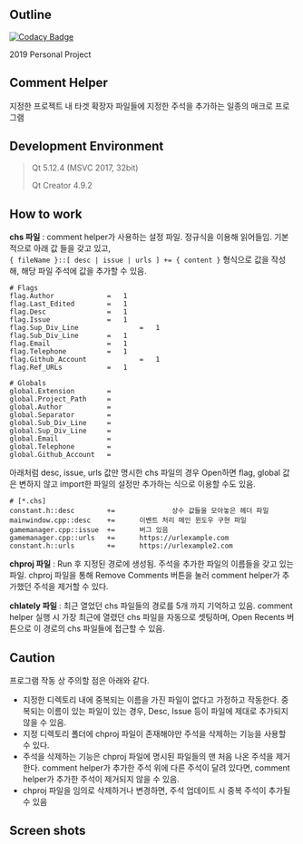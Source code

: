 <h2>Outline</h2>

[![Codacy Badge](https://api.codacy.com/project/badge/Grade/144828b21cf043aa9fc8381b95ec8bae)](https://www.codacy.com?utm_source=github.com&amp;utm_medium=referral&amp;utm_content=jopemachine/CommentHelper&amp;utm_campaign=Badge_Grade)

2019 Personal Project


## Comment Helper

지정한 프로젝트 내 타겟 확장자 파일들에 지정한 주석을 추가하는 일종의 매크로 프로그램



## Development Environment



> Qt 5.12.4 (MSVC 2017, 32bit)
>
> Qt Creator 4.9.2



## How to work

**chs 파일** : comment helper가 사용하는 설정 파일. 정규식을 이용해 읽어들임. 기본적으로 아래 값 들을 갖고 있고,  
`{ fileName }::[ desc | issue | urls ] += { content }` 형식으로 값을 작성해,  해당 파일 주석에 값을 추가할 수 있음.

```
# Flags
flag.Author   			=   1
flag.Last_Edited   		=   1
flag.Desc   			=   1
flag.Issue   			=   1
flag.Sup_Div_Line   	        =   1
flag.Sub_Div_Line  		=   1
flag.Email   			=   1
flag.Telephone   		=   1
flag.Github_Account   	        =   1
flag.Ref_URLs   		=   1

# Globals
global.Extension        =  
global.Project_Path     =  
global.Author           =  
global.Separator        =  
global.Sub_Div_Line     = 
global.Sup_Div_Line     =  
global.Email            =   
global.Telephone        =   
global.Github_Account   =   
```



아래처럼 desc, issue, urls 값만 명시한 chs 파일의 경우 Open하면 flag, global 값은 변하지 않고 import한 파일의 설정만 추가하는 식으로 이용할 수도 있음.



```
# [*.chs]
constant.h::desc       	+=              상수 값들을 모아놓은 헤더 파일
mainwindow.cpp::desc	+=		이벤트 처리 메인 윈도우 구현 파일
gamemanager.cpp::issue	+=		버그 있음
gamemanager.cpp::urls	+=		https://urlexample.com
constant.h::urls        +=		https://urlexample2.com
```



**chproj 파일** : Run 후 지정된 경로에 생성됨.  주석을 추가한 파일의 이름들을 갖고 있는 파일. chproj 파일을 통해 Remove Comments 버튼을 눌러 comment helper가 추가했던 주석을 제거할 수 있다.



**chlately 파일** : 최근 열었던 chs 파일들의 경로를 5개 까지 기억하고 있음. comment helper 실행 시 가장 최근에 열렸던 chs 파일을 자동으로 셋팅하며, Open Recents 버튼으로 이 경로의 chs 파일들에 접근할 수 있음.





## Caution

프로그램 작동 상 주의할 점은 아래와 같다.

* 지정한 디렉토리 내에 중복되는 이름을 가진 파일이 없다고 가정하고 작동한다. 중복되는 이름이 있는 파일이 있는 경우, Desc, Issue 등이 파일에 제대로 추가되지 않을 수 있음.
* 지정 디렉토리 폴더에 chproj 파일이 존재해야만 주석을 삭제하는 기능을 사용할 수 있다. 
* 주석을 삭제하는 기능은 chproj 파일에 명시된 파일들의 맨 처음 나온 주석을 제거한다. comment helper가 추가한 주석 위에 다른 주석이 달려 있다면, comment helper가 추가한 주석이 제거되지 않을 수 있음.
* chproj 파일을 임의로 삭제하거나 변경하면, 주석 업데이트 시 중복 주석이 추가될 수 있음



<h2>Screen shots</h2>
